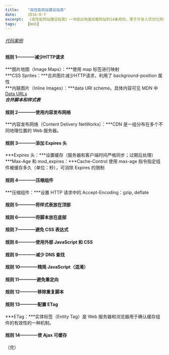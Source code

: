 ```yaml
---
title:    "高性能网站建设指南"
date:     2016-8-7
excerpt:  《高性能网站建设指南》一书给出快速加载网站的14条规则，便于开发人员优化网站性能。
tags:     [Web]
---
```


###### [代码案例](http://stevesouders.com/hpws/rules.php)
#### 规则 1————减少HTTP请求
***图片地图（Image Maps）：***使用 map 标签进行映射  
***CSS Sprites：***合并图片减少HTTP请求，利用了 background-position 属性  
***内联图片（Inline Images）：***data URI scheme。具体内容可见 MDN 中 [Data URLs](https://developer.mozilla.org/zh-CN/docs/Web/HTTP/data_URIs)  
***合并脚本和样式表***

#### 规则 2————使用内容发布网络
***内容发布网络（Content Delivery NetWorks）：***CDN 是一组分布在多个不同地理位置的 Web 服务器。

#### 规则 3————添加 Expires 头
***Expires 头：***设置缓存（服务器和客户端时间严格同步；过期后处理）  
***Max-Age 和 mod_expires：***Cache-Control 使用 max-age 指令指定组件被缓存多久（单位：秒），可消除 Expires 的限制

#### 规则 4————压缩组件
***压缩组件：***设置 HTTP 请求中的 Accept-Encoding：gzip, deflate

#### 规则 5————将样式表放在顶部

#### 规则 6————将脚本放在底部

#### 规则 7————避免 CSS 表达式

#### 规则 8————使用外部 JavaScript 和 CSS

#### 规则 9————减少 DNS 查找 

#### 规则 10————精简 JavaScript（混淆）

#### 规则 11————避免重定向

#### 规则 12————移除重复脚本

#### 规则 13————配置 ETag
***ETag：***实体标签（Entity Tag）是 Web 服务器和浏览器用于确认缓存组件的有效性的一种机制。

#### 规则 14————使 Ajax 可缓存

（完）